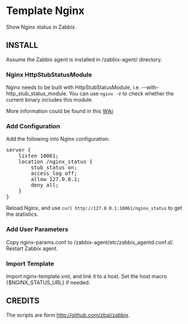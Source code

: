 Template Nginx
==============

Show Nginx status in Zabbix.

INSTALL
-------

Assume the Zabbix agent is installed in /zabbix-agent/ directory.

### Nginx HttpStubStatusModule

Nginx needs to be built with HttpStubStatusModule, i.e. --with-http_stub_status_module. You can use `nginx -V` to check whether the current binary includes this module.

More information could be found in this [Wiki][1]

### Add Configuration

Add the following into Nginx configuration:

<pre>
server {
    listen 10061;
    location /nginx_status {
        stub_status on;
        access_log off;
        allow 127.0.0.1;
        deny all;
    }
}
</pre>

Reload Nginx, and use `curl http://127.0.0.1:10061/nginx_status` to get the statistics.

### Add User Parameters

Copy nginx-params.conf to /zabbix-agent/etc/zabbix_agentd.conf.d/. Restart Zabbix agent.

### Import Template

Import nginx-template.xml, and link it to a host. Set the host macro {$NGINX_STATUS_URL} if needed.


CREDITS
-------

The scripts are form http://github.com/zbal/zabbix.

[1]: http://wiki.nginx.org/HttpStubStatusModule
